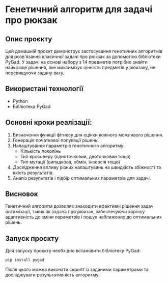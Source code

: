 
# Генетичний алгоритм для задачі про рюкзак

## Опис проєкту
Цей домашній проєкт демонструє застосування генетичних алгоритмів для розв'язання класичної задачі про рюкзак за допомогою бібліотеки PyGad. У задачі на основі набору з 14 предметів потрібно знайти найкраще рішення, яке максимізує цінність предметів у рюкзаку, не перевищуючи задану вагу.

## Використані технології
- Python
- Бібліотека PyGad

## Основні кроки реалізації:
1. Визначення функції фітнесу для оцінки кожного можливого рішення.
2. Генерація початкової популяції рішень.
3. Налаштування параметрів генетичного алгоритму:
   - Кількість поколінь
   - Тип кросоверу (одноточковий, двоточковий тощо)
   - Тип мутації (випадкова, обмін, інверсія тощо)
4. Дослідження впливу різних налаштувань на швидкість збіжності та якість результатів.
5. Аналіз результатів і підбір оптимальних параметрів для задачі.

## Висновок
Генетичний алгоритм дозволяє знаходити ефективні рішення задач оптимізації, таких як задача про рюкзак, забезпечуючи хорошу адаптивність до зміни параметрів і пошук наближених до оптимальних рішень.

## Запуск проєкту
Для запуску проєкту необхідно встановити бібліотеку PyGad:
```
pip install pygad
```

Після цього можна виконати скрипт із заданими параметрами та досліджувати результативність алгоритму.

